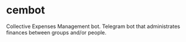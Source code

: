# cembot
Collective Expenses Management bot. Telegram bot that administrates finances between groups and/or people.
